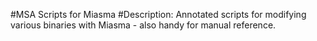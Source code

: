 #MSA Scripts for Miasma
#Description: 
Annotated scripts for modifying various binaries with Miasma - also handy for manual reference.
